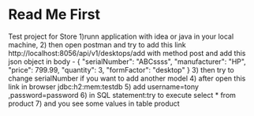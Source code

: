 # Read Me First
Test project for Store 
1)runn application with idea or java in your local machine,
2)
then open postman and try to add this link http://localhost:8056/api/v1/desktops/add
with method post and add this json object in body - {
"serialNumber": "ABCssss",
"manufacturer": "HP",
"price": 799.99,
"quantity": 3,
"formFactor": "desktop"
}
3) then try to change serialNumber if you want to add another model
4) after open this link in browser jdbc:h2:mem:testdb
5) add username=tony ,password=password 
6) in SQL statement:try to execute select * from product
7) and you see some values in table product
